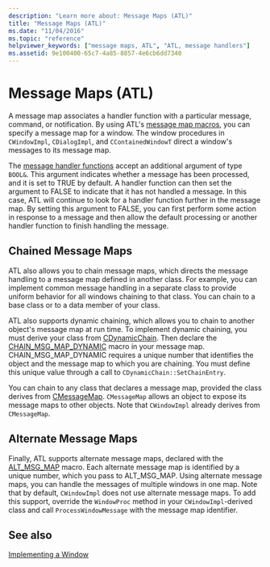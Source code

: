 ```yaml
---
description: "Learn more about: Message Maps (ATL)"
title: "Message Maps (ATL)"
ms.date: "11/04/2016"
ms.topic: "reference"
helpviewer_keywords: ["message maps, ATL", "ATL, message handlers"]
ms.assetid: 9e100400-65c7-4a85-8857-4e6cb6dd7340
---
```

# Message Maps (ATL)

A message map associates a handler function with a particular message, command, or notification. By using ATL's [message map macros](../atl/reference/message-map-macros-atl.md), you can specify a message map for a window. The window procedures in `CWindowImpl`, `CDialogImpl`, and `CContainedWindowT` direct a window's messages to its message map.

The [message handler functions](../atl/message-handler-functions.md) accept an additional argument of type `BOOL&`. This argument indicates whether a message has been processed, and it is set to TRUE by default. A handler function can then set the argument to FALSE to indicate that it has not handled a message. In this case, ATL will continue to look for a handler function further in the message map. By setting this argument to FALSE, you can first perform some action in response to a message and then allow the default processing or another handler function to finish handling the message.

## Chained Message Maps

ATL also allows you to chain message maps, which directs the message handling to a message map defined in another class. For example, you can implement common message handling in a separate class to provide uniform behavior for all windows chaining to that class. You can chain to a base class or to a data member of your class.

ATL also supports dynamic chaining, which allows you to chain to another object's message map at run time. To implement dynamic chaining, you must derive your class from [CDynamicChain](../atl/reference/cdynamicchain-class.md). Then declare the [CHAIN_MSG_MAP_DYNAMIC](reference/message-map-macros-atl.md#chain_msg_map_dynamic) macro in your message map. CHAIN_MSG_MAP_DYNAMIC requires a unique number that identifies the object and the message map to which you are chaining. You must define this unique value through a call to `CDynamicChain::SetChainEntry`.

You can chain to any class that declares a message map, provided the class derives from [CMessageMap](../atl/reference/cmessagemap-class.md). `CMessageMap` allows an object to expose its message maps to other objects. Note that `CWindowImpl` already derives from `CMessageMap`.

## Alternate Message Maps

Finally, ATL supports alternate message maps, declared with the [ALT_MSG_MAP](reference/message-map-macros-atl.md#alt_msg_map) macro. Each alternate message map is identified by a unique number, which you pass to ALT_MSG_MAP. Using alternate message maps, you can handle the messages of multiple windows in one map. Note that by default, `CWindowImpl` does not use alternate message maps. To add this support, override the `WindowProc` method in your `CWindowImpl`-derived class and call `ProcessWindowMessage` with the message map identifier.

## See also

[Implementing a Window](../atl/implementing-a-window.md)
